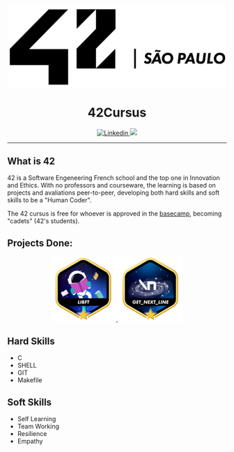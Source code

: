 <div align="center">
	<a href="https://www.42sp.org.br/">
		<img src="./img/42-saopaulo.png">
	</a>
</div>

<h1 align="center"> 42Cursus </h1>

<p align="center">
  	<a href="https://www.linkedin.com/in/lucasdatiliocarderelli/">
    	<img alt="Linkedin" src="https://img.shields.io/badge/Lucas Datilio Carderelli-blue?style=flat&logo=Linkedin&logoColor=white" />
  	</a>
    <img src="https://img.shields.io/github/last-commit/LucasDatilioCarderelli/42cursus?color=blue">
</p>

---

## What is 42

42 is a Software Engeneering French school and the top one in Innovation and Ethics. With no professors and courseware, the learning is based on projects and avaliations peer-to-peer, developing both hard skills and soft skills to be a "Human Coder".

The 42 cursus is free for whoever is approved in the [basecamp](https://github.com/LucasDatilioCarderelli/42Basecamp), becoming "cadets" (42's students).

## Projects Done:

<div align="center">
	<a alt="libft" href="https://github.com/LucasDatilioCarderelli/00-Libft">
		<img src="./img/libft.png">
	</a>
	<a alt="get next line" href="https://github.com/LucasDatilioCarderelli/01-Get_next_line">
		<img src="./img/gnl.png">
	</a>
</div>

## Hard Skills

* C
* SHELL
* GIT
* Makefile

## Soft Skills

* Self Learning
* Team Working
* Resilience
* Empathy
